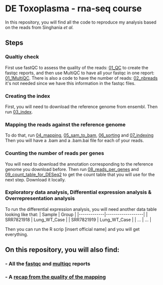 # DE Toxoplasma - rna-seq course
In this repository, you will find all the code to reproduce my analysis based on the reads from Singhania *et al.*
## Steps
### Qualtiy check
First use fastQC to assess the quality of the reads: [01_QC](01_QC.sh) to create the fastqc reports, and then use MultiQC to have all your fastqc in one report: [01_1MultiQC](01_1MultiQC.sh).
There is also a code to have the number of reads: [02_nbreads](02_nbreads.sh) it's not needed since we have this information in the fastqc files.
### Creating the index
First, you will need to download the reference genome from ensembl. Then run [03_index](03_index.sh).

### Mapping the reads against the reference genome
To do that, run [04_mapping](04_mapping.sh), [05_sam_to_bam](05_sam_to_bam.sh), [06_sorting](06_sorting.sh) and [07_indexing](07_indexing.sh)
Then you will have a .bam and a .bam.bai file for each of your reads.

### Counting the number of reads per genes
You will need to download the annotation corresponding to the reference genome you download before. Then run [08_reads_per_genes](08_reads_per_genes.sh) and [09_count_table_for_DESeq2](09_count_table_for_DESeq2.sh) to get the count table that you will use for the next step. Download it locally.

### Exploratory data analysis, Differential expression analysis & Overrepresentation analysis
To run the differential expression analysis, you will need another data table looking like that:
| Sample      | Group             |
|-------------|-------------------|
| SRR7821918  | Lung_WT_Case      |
| SRR7821919  | Lung_WT_Case      |
|     ...     |        ...        |


Then you can run the R scrip [insert official name] and you will get everything.

## On this repository, you will also find:
### - All the [fastqc](fastqc) and [multiqc](fastqc/multiqc_report.html) reports 
### - A [recap from the quality of the mapping](mapping_hisat2_output.xlsx)
